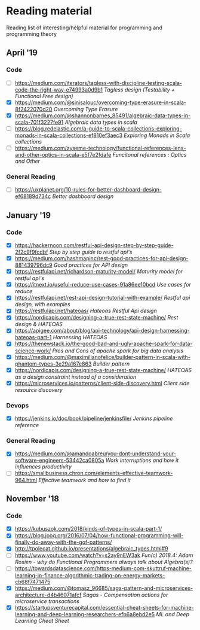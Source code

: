 # Reading material
Reading list of interesting/helpful material for programming and programming theory

## April '19
### Code
- [ ] https://medium.com/iterators/tagless-with-discipline-testing-scala-code-the-right-way-e74993a0d9b1 *Tagless design (Testability + Functional Free design)*
- [x] https://medium.com/@sinisalouc/overcoming-type-erasure-in-scala-8f2422070d20 *Overcoming Type Erasure*
- [x] https://medium.com/@shannonbarnes_85491/algebraic-data-types-in-scala-701f3227fe91 *Algebraic data types in scala*
- [ ] https://blog.redelastic.com/a-guide-to-scala-collections-exploring-monads-in-scala-collections-ef810ef3aec3 *Exploring Monads in Scala collections*
- [ ] https://medium.com/zyseme-technology/functional-references-lens-and-other-optics-in-scala-e5f7e2fdafe *Funcitonal references : Optics and Other*

### General Reading
- [ ] https://uxplanet.org/10-rules-for-better-dashboard-design-ef68189d734c *Better dashboard design*

## January '19
### Code
- [x] https://hackernoon.com/restful-api-design-step-by-step-guide-2f2c9f9fcdbf *Step by step guide to restful api's*
- [x] https://medium.com/hashmapinc/rest-good-practices-for-api-design-881439796dc9 *Good practices for API design*
- [x] https://restfulapi.net/richardson-maturity-model/ *Maturity model for restful api's*
- [x] https://itnext.io/useful-reduce-use-cases-91a86ee10bcd *Use cases for reduce*
- [x] https://restfulapi.net/rest-api-design-tutorial-with-example/ *Restful api design, with examples*
- [x] https://restfulapi.net/hateoas/ *Hateoas Restful Api design*
- [x] https://nordicapis.com/designing-a-true-rest-state-machine/ *Rest design & HATEOAS*
- [x] https://apigee.com/about/blog/api-technology/api-design-harnessing-hateoas-part-1 *Harnessing HATEOAS*
- [x] https://thenewstack.io/the-good-bad-and-ugly-apache-spark-for-data-science-work/ *Pros and Cons of apache spark for big data analysis*
- [x] https://medium.com/@maximilianofelice/builder-pattern-in-scala-with-phantom-types-3e29a167e863 *Builder pattern*
- [x] https://nordicapis.com/designing-a-true-rest-state-machine/ *HATEOAS as a design constraint instead of a consideration*
- [x] https://microservices.io/patterns/client-side-discovery.html *Client side resource discovery*

### Devops
- [x] https://jenkins.io/doc/book/pipeline/jenkinsfile/ *Jenkins pipeline reference*

### General Reading
- [x] https://medium.com/@amandoabreu/you-dont-understand-your-software-engineers-53442ca0805a *Work interruptions and how it influences productivity*
- [ ] https://smallbusiness.chron.com/elements-effective-teamwork-964.html *Effective teamwork and how to find it*

## November '18
### Code
- [x] https://kubuszok.com/2018/kinds-of-types-in-scala-part-1/
- [x] https://blog.jooq.org/2016/07/04/how-functional-programming-will-finally-do-away-with-the-gof-patterns/
- [x] http://tpolecat.github.io/presentations/algebraic_types.html#9
- [ ] https://www.youtube.com/watch?v=s2ay9nEW3ak *Fun(c) 2018.4: Adam Rosien - why do Functional Programmers always talk about Algebra(s)?*
- [ ] https://towardsdatascience.com/https-medium-com-skuttruf-machine-learning-in-finance-algorithmic-trading-on-energy-markets-cb68f7471475
- [x] https://medium.com/@tomasz_96685/saga-pattern-and-microservices-architecture-d4b46071afcf *Sagas - Compensation actions for microservice transactions*
- [x] https://startupsventurecapital.com/essential-cheat-sheets-for-machine-learning-and-deep-learning-researchers-efb6a8ebd2e5 *ML and Deep Learning Cheat Sheet*
